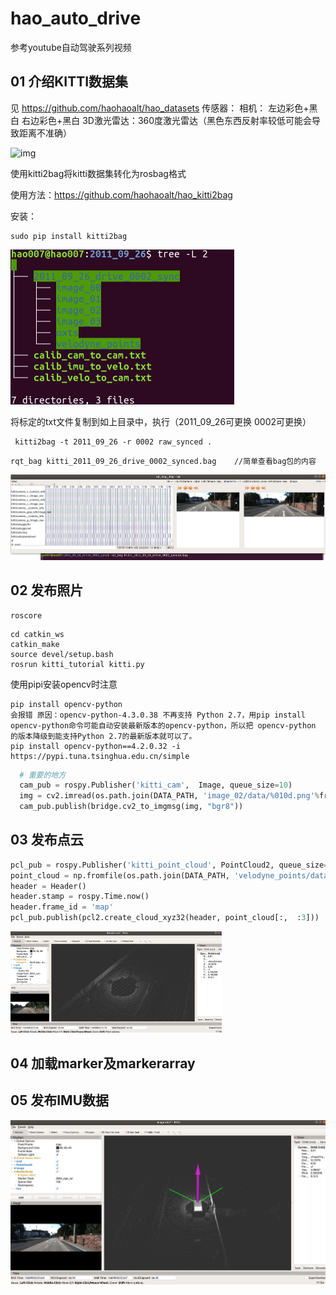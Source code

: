 <!--

 * @Author: zhanghao
 * @Date: 2022-12-01 13:19:07
 * @LastEditTime: 2022-12-01 13:23:01
 * @FilePath: /hao_auto_drive/README.md
 * @Description: 
-->
# hao_auto_drive
参考youtube自动驾驶系列视频
## 01 介绍KITTI数据集
见 https://github.com/haohaoalt/hao_datasets
传感器：
相机： 左边彩色+黑白  右边彩色+黑白
3D激光雷达：360度激光雷达（黑色东西反射率较低可能会导致距离不准确）

![img](https://www.cvlibs.net/datasets/kitti/images/setup_top_view.png)

使用kitti2bag将kitti数据集转化为rosbag格式

使用方法：https://github.com/haohaoalt/hao_kitti2bag

安装：

```
sudo pip install kitti2bag
```

<img src="README.assets/image-20221201134949567.png" alt="image-20221201134949567" style="zoom: 50%;" />

将标定的txt文件复制到如上目录中，执行（2011_09_26可更换 0002可更换）

```
 kitti2bag -t 2011_09_26 -r 0002 raw_synced .
```

```
rqt_bag kitti_2011_09_26_drive_0002_synced.bag    //简单查看bag包的内容
```

![image-20221201134233751](README.assets/image-20221201134233751.png)

## 02 发布照片

```
roscore
```

```
cd catkin_ws
catkin_make
source devel/setup.bash
rosrun kitti_tutorial kitti.py
```

使用pipi安装opencv时注意

```shell
pip install opencv-python 
会报错 原因：opencv-python-4.3.0.38 不再支持 Python 2.7，用pip install opencv-python命令可能自动安装最新版本的opencv-python，所以把 opencv-python 的版本降级到能支持Python 2.7的最新版本就可以了。
pip install opencv-python==4.2.0.32 -i https://pypi.tuna.tsinghua.edu.cn/simple
```



```python
  # 重要的地方
  cam_pub = rospy.Publisher('kitti_cam',  Image, queue_size=10)
  img = cv2.imread(os.path.join(DATA_PATH, 'image_02/data/%010d.png'%frame)) 
  cam_pub.publish(bridge.cv2_to_imgmsg(img, "bgr8"))
```

## 03 发布点云

```python
pcl_pub = rospy.Publisher('kitti_point_cloud', PointCloud2, queue_size=10)
point_cloud = np.fromfile(os.path.join(DATA_PATH, 'velodyne_points/data/%010d.bin'%frame), dtype=np.float32).reshape(-1,4)
header = Header()
header.stamp = rospy.Time.now()
header.frame_id = 'map'
pcl_pub.publish(pcl2.create_cloud_xyz32(header, point_cloud[:,  :3]))
```

<img src="README.assets/image-20221201162800126.png" alt="image-20221201162800126" style="zoom: 33%;" />

## 04 加载marker及markerarray







## 05 发布IMU数据



![image-20221201220038434](README.assets/image-20221201220038434.png)
